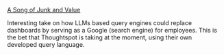[A Song of Junk and Value](https://davidsj.substack.com/p/a-song-of-junk-and-value)

Interesting take on how LLMs based query engines could replace dashboards by serving as a Google (search engine) for employees. This is the bet that Thoughtspot is taking at the moment, using their own developed query language.